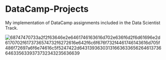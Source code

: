 # DataCamp-Projects

My implementation of DataCamp assignments included in the Data Scientist Track.

![68747470733a2f2f63646e2e6461746163616d702e636f6d2f6d61696e2d6170702f6173736574732f6272616e642f6c6f676f732f4461746143616d705f486f72697a6f6e74616c5f5247422d643139363031316636336562646137366463356339373732343235636639](https://user-images.githubusercontent.com/44345798/85212679-0bcc1800-b34d-11ea-934e-5a4b6d7bc5b9.png)
